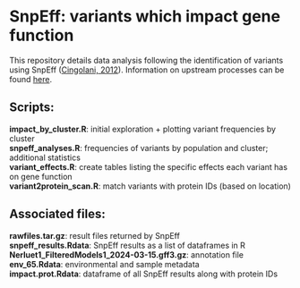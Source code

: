 # SnpEff: variants which impact gene function
This repository details data analysis following the identification of variants using SnpEff ([Cingolani, 2012](https://www.tandfonline.com/doi/full/10.4161/fly.19695)). Information on upstream processes can be found [here](https://pcingola.github.io/SnpEff/snpeff/introduction/).  

## Scripts:  
**impact_by_cluster.R**: initial exploration + plotting variant frequencies by cluster  
**snpeff_analyses.R**: frequencies of variants by population and cluster; additional statistics  
**variant_effects.R**: create tables listing the specific effects each variant has on gene function  
**variant2protein_scan.R**: match variants with protein IDs (based on location)  

## Associated files:
**rawfiles.tar.gz**: result files returned by SnpEff  
**snpeff_results.Rdata**: SnpEff results as a list of dataframes in R  
**Nerluet1_FilteredModels1_2024-03-15.gff3.gz**: annotation file  
**env_65.Rdata**: environmental and sample metadata  
**impact.prot.Rdata**: dataframe of all SnpEff results along with protein IDs

